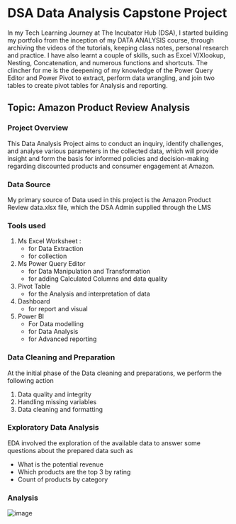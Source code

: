# DSA Data Analysis Capstone Project

In my Tech Learning Journey at The Incubator Hub (DSA),  I started building
my portfolio from the inception of my DATA ANALYSIS course, through archiving the videos of the tutorials, 
keeping class notes, personal research and practice.
I have also learnt a couple of skills, such as Excel V/Xlookup, Nesting, Concatenation, and numerous functions and shortcuts. The clincher for me is the deepening of my knowledge of the Power Query Editor and Power Pivot to extract, perform data wrangling, and join two tables to create pivot tables 
for Analysis and reporting.
 
## Topic: Amazon Product Review Analysis

### Project Overview  
This Data Analysis Project aims to conduct an inquiry, identify challenges, and analyse various parameters in the collected data, which will provide insight and form the basis for informed policies and decision-making regarding discounted products and consumer engagement at Amazon.

### Data Source 

My primary source of Data used in this project is the Amazon Product Review data.xlsx file, which the DSA Admin supplied through the LMS
 
### Tools used 
1. Ms Excel Worksheet :
   - for Data Extraction 
   - for collection
2. Ms Power Query Editor
   - for Data Manipulation and Transformation
   - for adding Calculated Columns and data quality
3. Pivot Table
   - for the Analysis and interpretation of data
4. Dashboard
   - for report and visual
5. Power BI
   - For Data modelling
   - for Data Analysis
   - for Advanced reporting
   
### Data Cleaning and Preparation 

At the initial phase of the Data cleaning and preparations, we perform the following action
1. Data quality and integrity
2. Handling missing variables
3. Data cleaning and formatting

### Exploratory Data Analysis
EDA involved the exploration of the available data  to answer some questions about the prepared 
data such as 
- What is the potential revenue
- Which products are the top 3 by rating
- Count of products by category
  
### Analysis
![image](https://github.com/user-attachments/assets/ae65e909-9700-4385-8743-e9497fcab071)





   

